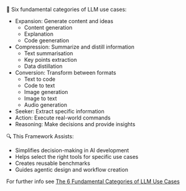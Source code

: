 🚀 Six fundamental categories of LLM use cases:

- Expansion: Generate content and ideas
  - Content generation
  - Explanation
  - Code geeneration
- Compression: Summarize and distill information
  - Text summarisation
  - Key points extraction
  - Data distillation
- Conversion: Transform between formats
  - Text to code
  - Code to text
  - Image generation
  - Image to text
  - Audio generation
- Seeker: Extract specific information
- Action: Execute real-world commands
- Reasoning: Make decisions and provide insights

🔍 This Framework Assists:

- Simplifies decision-making in AI development
- Helps select the right tools for specific use cases
- Creates reusable benchmarks
- Guides agentic design and workflow creation

For further info see [The 6 Fundamental Categories of LLM Use Cases](https://www.youtube.com/watch?v=pytSbBRoFw8)
